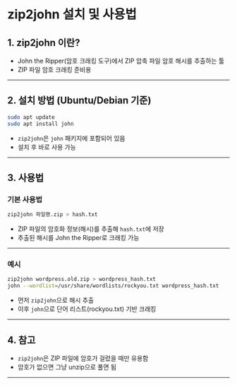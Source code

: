 # zip2john 설치 및 사용법

## 1. zip2john 이란?

- John the Ripper(암호 크래킹 도구)에서 ZIP 압축 파일 암호 해시를 추출하는 툴
- ZIP 파일 암호 크래킹 준비용

---

## 2. 설치 방법 (Ubuntu/Debian 기준)

```bash
sudo apt update
sudo apt install john
```

- `zip2john`은 `john` 패키지에 포함되어 있음
- 설치 후 바로 사용 가능

---

## 3. 사용법

### 기본 사용법

```bash
zip2john 파일명.zip > hash.txt
```

- ZIP 파일의 암호화 정보(해시)를 추출해 `hash.txt`에 저장
- 추출된 해시를 John the Ripper로 크래킹 가능

---

### 예시

```bash
zip2john wordpress.old.zip > wordpress_hash.txt
john --wordlist=/usr/share/wordlists/rockyou.txt wordpress_hash.txt
```

- 먼저 `zip2john`으로 해시 추출
- 이후 `john`으로 단어 리스트(rockyou.txt) 기반 크래킹

---

## 4. 참고

- `zip2john`은 ZIP 파일에 암호가 걸렸을 때만 유용함
- 암호가 없으면 그냥 unzip으로 풀면 됨

---
